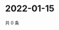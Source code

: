 # 2022-01-15

共 0 条

<!-- BEGIN WEIBO -->
<!-- 最后更新时间 Sat Jan 15 2022 10:39:49 GMT+0800 (China Standard Time) -->

<!-- END WEIBO -->
